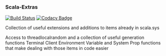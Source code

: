 
### Scala-Extras

[![Build Status](https://travis-ci.org/zeab/scala-extras.svg?branch=master)](https://travis-ci.org/zeab/scala-extras)
[![Codacy Badge](https://api.codacy.com/project/badge/Grade/23b2d46830074d47b854207b109d5215)](https://www.codacy.com/app/zeab/scala-extras?utm_source=github.com&amp;utm_medium=referral&amp;utm_content=zeab/scala-extras&amp;utm_campaign=Badge_Grade)

 Collection of useful extensions and additions to items already in scala.sys

 Access to threadlocalrandom and a collection of useful generation functions
 Terminal Client
 Environment Variable and System Prop functions that make dealing with those items in code easier

